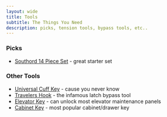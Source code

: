 ```yaml
---
layout: wide
title: Tools
subtitle: The Things You Need
description: picks, tension tools, bypass tools, etc..
---
```


### Picks

- [Southord 14 Piece Set](https://www.southord.com/collections/lock-pick-sets-standard/products/lock-pick-set-14-piece-pxs-14) - great starter set

### Other Tools

- [Universal Cuff Key](https://www.sparrowslockpicks.com/product_p/cuffkey.htm) - cause you never know
- [Travelers Hook](https://redteamtools.com/traveler-hook-steel) - the infamous latch bypass tool
- [Elevator Key](https://amzn.to/2WVa0fj) - can unlock most elevator maintenance panels
- [Cabinet Key](https://amzn.to/2RvdyUL) - most popular cabinet/drawer key

